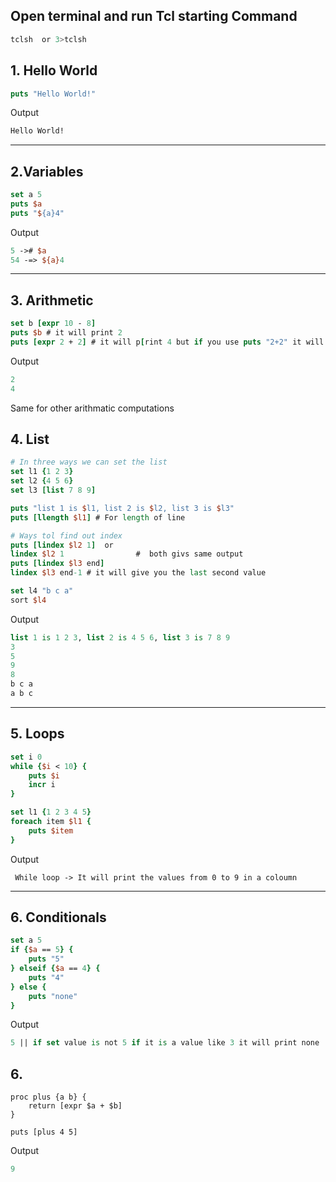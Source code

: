 ## Open terminal and run Tcl starting Command
 ```bash
tclsh  or 3>tclsh
```
## 1. Hello World 
 ```tcl
puts "Hello World!"
```
Output
```tcl
Hello World!
```
---
## 2.Variables
```tcl
set a 5
puts $a
puts "${a}4"
```
Output 
```tcl
5 -># $a
54 -=> ${a}4
```
---

## 3. Arithmetic
```tcl
set b [expr 10 - 8]
puts $b # it will print 2
puts [expr 2 + 2] # it will p[rint 4 but if you use puts "2+2" it will give you 2+2 only nopt the addition !. 
```
Output 
```tcl
2
4
```
Same for other arithmatic computations

## 4. List
```tcl
# In three ways we can set the list
set l1 {1 2 3}
set l2 {4 5 6}
set l3 [list 7 8 9]

puts "list 1 is $l1, list 2 is $l2, list 3 is $l3"
puts [llength $l1] # For length of line

# Ways tol find out index
puts [lindex $l2 1]  or
lindex $l2 1                #  both givs same output
puts [lindex $l3 end]
lindex $l3 end-1 # it will give you the last second value

set l4 "b c a"
sort $l4
```
Output
```tcl
list 1 is 1 2 3, list 2 is 4 5 6, list 3 is 7 8 9
3
5
9
8
b c a
a b c
```
---

## 5. Loops
```tcl
set i 0
while {$i < 10} {
    puts $i
    incr i
}

set l1 {1 2 3 4 5}
foreach item $l1 {
    puts $item
}
```
Output
```
 While loop -> It will print the values from 0 to 9 in a coloumn

```
---

## 6. Conditionals
```tcl
set a 5
if {$a == 5} {
    puts "5"
} elseif {$a == 4} {
    puts "4"
} else {
    puts "none"
}
```
Output
```tcl
5 || if set value is not 5 if it is a value like 3 it will print none
```

## 6. 
```tch
proc plus {a b} {
    return [expr $a + $b]
}

puts [plus 4 5]
```
Output
```tcl
9
```
